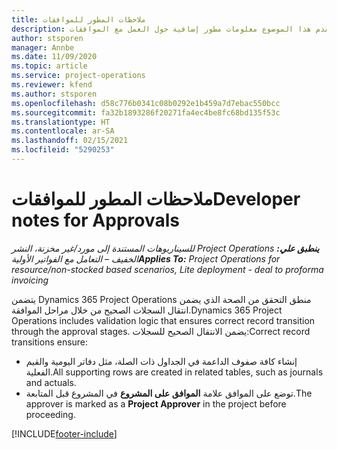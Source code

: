 ```yaml
---
title: ملاحظات المطور للموافقات
description: يقدم هذا الموضوع معلومات مطور إضافية حول العمل مع الموافقات.
author: stsporen
manager: Annbe
ms.date: 11/09/2020
ms.topic: article
ms.service: project-operations
ms.reviewer: kfend
ms.author: stsporen
ms.openlocfilehash: d58c776b0341c08b0292e1b459a7d7ebac550bcc
ms.sourcegitcommit: fa32b1893286f20271fa4ec4be8fc68bd135f53c
ms.translationtype: HT
ms.contentlocale: ar-SA
ms.lasthandoff: 02/15/2021
ms.locfileid: "5290253"
---
```

# <a name="developer-notes-for-approvals"></a><span data-ttu-id="f7519-103">ملاحظات المطور للموافقات</span><span class="sxs-lookup"><span data-stu-id="f7519-103">Developer notes for Approvals</span></span>

<span data-ttu-id="f7519-104">_**ينطبق علي:** ‏‫Project Operations للسيناريوهات المستندة إلى مورد/غير مخزنة‬، ‏‫النشر الخفيف – التعامل مع الفواتير الأولية‬_</span><span class="sxs-lookup"><span data-stu-id="f7519-104">_**Applies To:** Project Operations for resource/non-stocked based scenarios, Lite deployment - deal to proforma invoicing_</span></span>

<span data-ttu-id="f7519-105">يتضمن Dynamics 365 Project Operations منطق التحقق من الصحة الذي يضمن انتقال السجلات الصحيح من خلال مراحل الموافقة.</span><span class="sxs-lookup"><span data-stu-id="f7519-105">Dynamics 365 Project Operations includes validation logic that ensures correct record transition through the approval stages.</span></span> <span data-ttu-id="f7519-106">يضمن الانتقال الصحيح للسجلات:</span><span class="sxs-lookup"><span data-stu-id="f7519-106">Correct record transitions ensure:</span></span> 

  - <span data-ttu-id="f7519-107">إنشاء كافة صفوف الداعمة في الجداول ذات الصلة، مثل دفاتر اليومية والقيم الفعلية.</span><span class="sxs-lookup"><span data-stu-id="f7519-107">All supporting rows are created in related tables, such as journals and actuals.</span></span>
  - <span data-ttu-id="f7519-108">توضع على الموافق علامة **الموافق على المشروع** في المشروع قبل المتابعة.</span><span class="sxs-lookup"><span data-stu-id="f7519-108">The approver is marked as a **Project Approver** in the project before proceeding.</span></span>


[!INCLUDE[footer-include](../includes/footer-banner.md)]